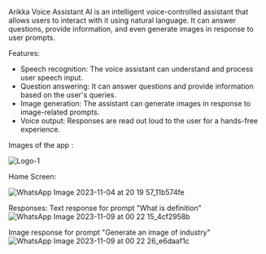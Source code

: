 Arikka Voice Assistant AI is an intelligent voice-controlled assistant that allows users to interact with it using natural language. It can answer questions, provide information, and even generate images in response to user prompts.

Features:

- Speech recognition: The voice assistant can understand and process user speech input.
- Question answering: It can answer questions and provide information based on the user's queries.
- Image generation: The assistant can generate images in response to image-related prompts.
- Voice output: Responses are read out loud to the user for a hands-free experience.

Images of the app :

![Logo-1](https://github.com/Somnathumapathi/Arikka-Voice-assistant/assets/109727649/b0d214d0-050c-42f1-abf6-ae844a43e93d)

Home Screen:

![WhatsApp Image 2023-11-04 at 20 19 57_11b574fe](https://github.com/Somnathumapathi/Arikka-Voice-assistant/assets/109727649/597ed040-9ccf-460d-b2ed-4eac330cff22)

Responses:
Text response for prompt "What is definition"
![WhatsApp Image 2023-11-09 at 00 22 15_4cf2958b](https://github.com/Somnathumapathi/Arikka-Voice-assistant/assets/109727649/118b82e4-9f9a-47a7-9ba7-bba7789cfc6f)

Image response for prompt "Generate an image of industry"
![WhatsApp Image 2023-11-09 at 00 22 26_e6daaf1c](https://github.com/Somnathumapathi/Arikka-Voice-assistant/assets/109727649/9b5cb2d5-f8fb-4ab3-b9d2-b35511ee4525)


